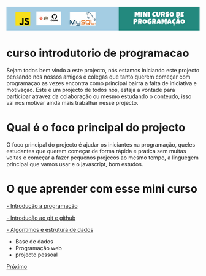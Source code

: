 ![banner do curso](banner.jpg)

# curso introdutorio de programacao

Sejam todos bem vindo a este projecto, nós estamos iniciando este projecto pensando nos nossos amigos e colegas
que tanto querem começar com programaçao as vezes encontra como principal bairra a falta de iniciativa e motivaçao. Este é um projecto de todos nós, estaja a vontade para participar atravez da colaboração ou mesmo estudando o conteudo, isso vai nos motivar ainda mais trabalhar nesse projecto.

# Qual é o foco principal do projecto

O foco principal do projecto é ajudar os iniciantes na programação, queles estudantes que querem começar de forma rápida e pratica sem muitas voltas e começar a fazer pequenos projecos ao mesmo tempo, a linguegem principal que vamos usar
e o javascript, bom estudos.

# O que aprender com esse mini curso

[- Introdução a programação](https://github.com/ISPM-Benguela/curso-introdutorio-de-programacao/tree/master/capitulo1)

[- Introdução ao git e github](https://github.com/ISPM-Benguela/curso-introdutorio-de-programacao/tree/master/capitulo2)

[- Algoritimos e estrutura de dados](https://github.com/ISPM-Benguela/curso-introdutorio-de-programacao/tree/master/capitulo3)

- Base de dados
- Programação web
- projecto pessoal

[Próximo](https://github.com/ISPM-Benguela/curso-introdutorio-de-programacao/tree/master/capitulo1)
